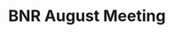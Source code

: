 ---
title : "BNR August Meeting"
subtitle :
params:
  event_date : "August 8th"
  event_time : "5:30 PM - 7:00 PM"
  event_location : "Phoenix Insurance Office"
  event_address : "5100 Westheimer, Houston, TX" 
  event_special: 
  tags:
---